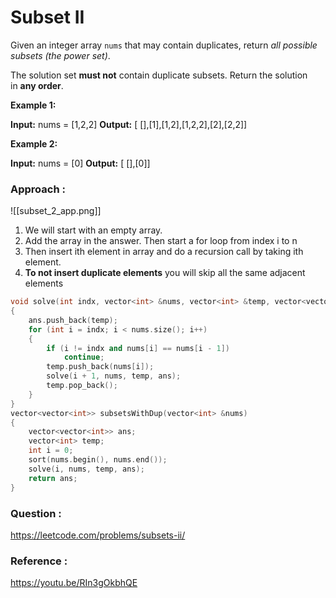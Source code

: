 # Subset II

Given an integer array `nums` that may contain duplicates, return _all possible subsets (the power set)_.

The solution set **must not** contain duplicate subsets. Return the solution in **any order**.

**Example 1:**

**Input:** nums = [1,2,2]
**Output:** [ [],[1],[1,2],[1,2,2],[2],[2,2]]

**Example 2:**

**Input:** nums = [0]
**Output:** [ [],[0]]


### Approach :

![[subset_2_app.png]]


1. We will start with an empty array.
2. Add the array in the answer. Then start a for loop from index i to n
3. Then insert ith element in array and do a recursion call by taking ith element.
4. **To not insert duplicate elements** you will skip all the same adjacent elements

```cpp
void solve(int indx, vector<int> &nums, vector<int> &temp, vector<vector<int>> &ans)
{
    ans.push_back(temp);
    for (int i = indx; i < nums.size(); i++)
    {
        if (i != indx and nums[i] == nums[i - 1])
            continue;
        temp.push_back(nums[i]);
        solve(i + 1, nums, temp, ans);
        temp.pop_back();
    }
}
vector<vector<int>> subsetsWithDup(vector<int> &nums)
{
    vector<vector<int>> ans;
    vector<int> temp;
    int i = 0;
    sort(nums.begin(), nums.end());
    solve(i, nums, temp, ans);
    return ans;
}
```


### Question :
https://leetcode.com/problems/subsets-ii/

### Reference :
https://youtu.be/RIn3gOkbhQE